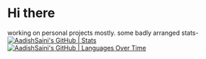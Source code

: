 # Hi there
working on personal projects mostly. some badly arranged stats-
[![AadishSaini's GitHub | Stats](https://stats.quira.sh/AadishSaini/github?theme=dark)](https://quira.sh?utm_source=widgets&utm_campaign=AadishSaini)
[![AadishSaini's GitHub | Languages Over Time](https://stats.quira.sh/AadishSaini/languages-over-time?theme=dark)](https://quira.sh?utm_source=widgets&utm_campaign=AadishSaini)
